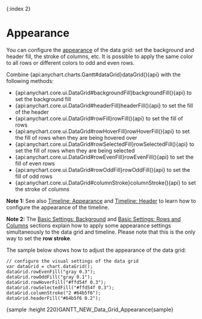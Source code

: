 {:index 2}
# Appearance

You can configure the [appearance](../../Appearance_Settings) of the data grid: set the background and header fill, the stroke of columns, etc. It is possible to apply the same color to all rows or different colors to odd and even rows.

Combine {api:anychart.charts.Gantt#dataGrid}dataGrid(){api} with the following methods:

* {api:anychart.core.ui.DataGrid#backgroundFill}backgroundFill(){api} to set the background fill
* {api:anychart.core.ui.DataGrid#headerFill}headerFill(){api} to set the fill of the header
* {api:anychart.core.ui.DataGrid#rowFill}rowFill(){api} to set the fill of rows
* {api:anychart.core.ui.DataGrid#rowHoverFill}rowHoverFill(){api} to set the fill of rows when they are being hovered over
* {api:anychart.core.ui.DataGrid#rowSelectedFill}rowSelectedFill(){api} to set the fill of rows when they are being selected
* {api:anychart.core.ui.DataGrid#rowEvenFill}rowEvenFill(){api} to set the fill of even rows
* {api:anychart.core.ui.DataGrid#rowOddFill}rowOddFill(){api} to set the fill of odd rows
* {api:anychart.core.ui.DataGrid#columnStroke}columnStroke(){api} to set the stroke of columns

**Note 1:** See also [Timeline: Appearance](../Timeline/Appearance) and [Timeline: Header](../Timeline/Header#appearance) to learn how to configure the appearance of the timeline.

**Note 2:** The [Basic Settings: Background](../Basic_Settings#background) and [Basic Settings: Rows and Columns](../Basic_Settings#rows_and_columns) sections explain how to apply some appearance settings simultaneously to the data grid and timeline. Please note that this is the only way to set the **row stroke**.

The sample below shows how to adjust the appearance of the data grid:

```
// configure the visual settings of the data grid
var dataGrid = chart.dataGrid();
dataGrid.rowEvenFill("gray 0.3");
dataGrid.rowOddFill("gray 0.1");
dataGrid.rowHoverFill("#ffd54f 0.3");
dataGrid.rowSelectedFill("#ffd54f 0.3");
dataGrid.columnStroke("2 #64b5f6");
dataGrid.headerFill("#64b5f6 0.2");
```

{sample :height 220}GANTT\_NEW\_Data\_Grid\_Appearance{sample}